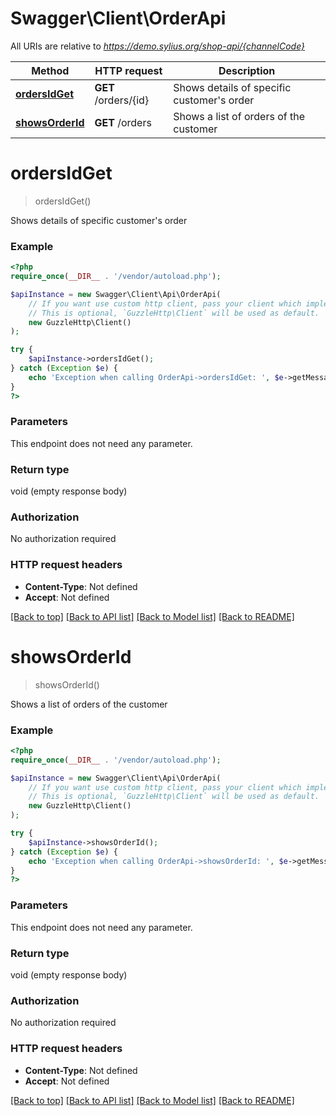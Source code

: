# Swagger\Client\OrderApi

All URIs are relative to *https://demo.sylius.org/shop-api/{channelCode}*

Method | HTTP request | Description
------------- | ------------- | -------------
[**ordersIdGet**](OrderApi.md#ordersIdGet) | **GET** /orders/{id} | Shows details of specific customer&#39;s order
[**showsOrderId**](OrderApi.md#showsOrderId) | **GET** /orders | Shows a list of orders of the customer


# **ordersIdGet**
> ordersIdGet()

Shows details of specific customer's order

### Example
```php
<?php
require_once(__DIR__ . '/vendor/autoload.php');

$apiInstance = new Swagger\Client\Api\OrderApi(
    // If you want use custom http client, pass your client which implements `GuzzleHttp\ClientInterface`.
    // This is optional, `GuzzleHttp\Client` will be used as default.
    new GuzzleHttp\Client()
);

try {
    $apiInstance->ordersIdGet();
} catch (Exception $e) {
    echo 'Exception when calling OrderApi->ordersIdGet: ', $e->getMessage(), PHP_EOL;
}
?>
```

### Parameters
This endpoint does not need any parameter.

### Return type

void (empty response body)

### Authorization

No authorization required

### HTTP request headers

 - **Content-Type**: Not defined
 - **Accept**: Not defined

[[Back to top]](#) [[Back to API list]](../../README.md#documentation-for-api-endpoints) [[Back to Model list]](../../README.md#documentation-for-models) [[Back to README]](../../README.md)

# **showsOrderId**
> showsOrderId()

Shows a list of orders of the customer

### Example
```php
<?php
require_once(__DIR__ . '/vendor/autoload.php');

$apiInstance = new Swagger\Client\Api\OrderApi(
    // If you want use custom http client, pass your client which implements `GuzzleHttp\ClientInterface`.
    // This is optional, `GuzzleHttp\Client` will be used as default.
    new GuzzleHttp\Client()
);

try {
    $apiInstance->showsOrderId();
} catch (Exception $e) {
    echo 'Exception when calling OrderApi->showsOrderId: ', $e->getMessage(), PHP_EOL;
}
?>
```

### Parameters
This endpoint does not need any parameter.

### Return type

void (empty response body)

### Authorization

No authorization required

### HTTP request headers

 - **Content-Type**: Not defined
 - **Accept**: Not defined

[[Back to top]](#) [[Back to API list]](../../README.md#documentation-for-api-endpoints) [[Back to Model list]](../../README.md#documentation-for-models) [[Back to README]](../../README.md)

